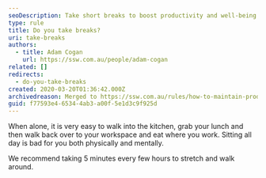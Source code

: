 ```yaml
---
seoDescription: Take short breaks to boost productivity and well-being by stretching and walking around every few hours.
type: rule
title: Do you take breaks?
uri: take-breaks
authors:
  - title: Adam Cogan
    url: https://ssw.com.au/people/adam-cogan
related: []
redirects:
  - do-you-take-breaks
created: 2020-03-20T01:36:42.000Z
archivedreason: Merged to https://ssw.com.au/rules/how-to-maintain-productivity/
guid: f77593e4-6534-4ab3-a00f-5e1d3c9f925d
---
```


When alone, it is very easy to walk into the kitchen, grab your lunch and then walk back over to your workspace and eat where you work. Sitting all day is bad for you both physically and mentally.

<!--endintro-->

We recommend taking 5 minutes every few hours to stretch and walk around.
